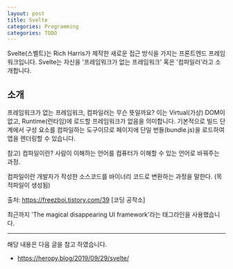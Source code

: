 ```yaml
---
layout: post
title: Svelte
categories: Programming
categories: TODO
---
```


Svelte(스벨트)는 Rich Harris가 제작한 새로운 접근 방식을 가지는 프론트엔드 프레임워크입니다. Svelte는 자신을 '프레임워크가 없는 프레임워크' 혹은 '컴파일러'라고 소개합니다.


## 소개
프레임워크가 없는 프레임워크, 컴파일러는 무슨 뜻일까요? 이는 Virtual(가상) DOM이 없고, Runtime(런타임)에 로드할 프레임워크가 없음을 의미합니다. 기본적으로 빌드 단계에서 구성 요소를 컴파일하는 도구이므로 페이지에 단일 번들(bundle.js)을 로드하여 앱을 렌더링할 수 있습니다.

참고) 컴파일이란? 사람이 이해하는 언어를 컴퓨터가 이해할 수 있는 언어로 바꿔주는 과정.

컴파일이란 개발자가 작성한 소스코드를 바이너리 코드로 변환하는 과정을 말한다. (목적파일이 생성됨) 

출처: https://freezboi.tistory.com/39 [코딩 공작소]

최근까지 'The magical disappearing UI framework'라는 태그라인을 사용했습니다.

----
해당 내용은 다음 글을 참고 하였습니다.
- https://heropy.blog/2019/09/29/svelte/